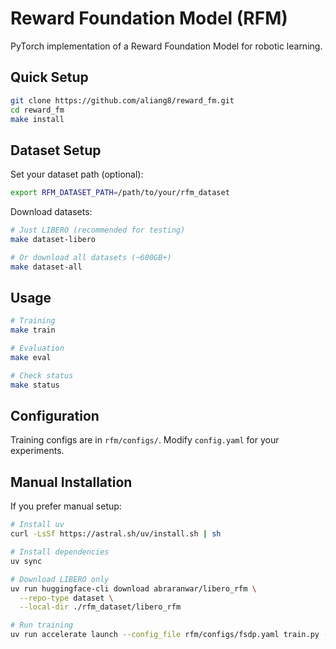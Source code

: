 # Reward Foundation Model (RFM)

PyTorch implementation of a Reward Foundation Model for robotic learning.

## Quick Setup

```bash
git clone https://github.com/aliang8/reward_fm.git
cd reward_fm
make install
```

## Dataset Setup

Set your dataset path (optional):
```bash
export RFM_DATASET_PATH=/path/to/your/rfm_dataset
```

Download datasets:
```bash
# Just LIBERO (recommended for testing)
make dataset-libero

# Or download all datasets (~600GB+)
make dataset-all
```

## Usage

```bash
# Training
make train

# Evaluation
make eval

# Check status
make status
```

## Configuration

Training configs are in `rfm/configs/`. Modify `config.yaml` for your experiments.

## Manual Installation

If you prefer manual setup:
```bash
# Install uv
curl -LsSf https://astral.sh/uv/install.sh | sh

# Install dependencies
uv sync

# Download LIBERO only
uv run huggingface-cli download abraranwar/libero_rfm \
  --repo-type dataset \
  --local-dir ./rfm_dataset/libero_rfm

# Run training
uv run accelerate launch --config_file rfm/configs/fsdp.yaml train.py --config_path=rfm/configs/config.yaml
```
